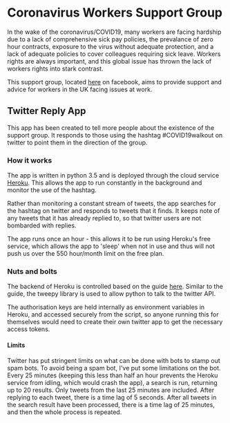 # Coronavirus Workers Support Group

In the wake of the coronavirus/COVID19, many workers are facing hardship due to a lack of comprehensive sick pay policies, the prevalance of zero hour contracts, exposure to the virus without adequate protection, and a lack of adequate policies to cover colleagues requiring sick leave. Workers rights are always important, and this global issue has thrown the lack of workers rights into stark contrast.

This support group, located [here](https://www.facebook.com/groups/329192668038673/) on facebook, aims to provide support and advice for workers in the UK facing issues at work.

## Twitter Reply App

This app has been created to tell more people about the existence of the support group. It responds to those using the hashtag #COVID19walkout on twitter to point them in the direction of the group.

### How it works

The app is written in python 3.5 and is deployed through the cloud service [Heroku](https://www.heroku.com). This allows the app to run constantly in the background and monitor the use of the hashtag.

Rather than monitoring a constant stream of tweets, the app searches for the hashtag on twitter and responds to tweets that it finds. It keeps note of any tweets that it has already replied to, so that twitter users are not bombarded with replies.

The app runs once an hour - this allows it to be run using Heroku's free service, which allows the app to 'sleep' when not in use and thus will not push us over the 550 hour/month limit on the free plan.

### Nuts and bolts

The backend of Heroku is controlled based on the guide [here](https://medium.com/datadriveninvestor/making-a-quote-tweeting-twitter-bot-with-python-tweepy-and-heroku-69a11cd3f47e). Similar to the guide, the tweepy library is used to allow python to talk to the twitter API.

The authorisation keys are held internally as environment variables in Heroku, and accessed securely from the script, so anyone running this for themselves would need to create their own twitter app to get the necessary access tokens.

#### Limits

Twitter has put stringent limits on what can be done with bots to stamp out spam bots. To avoid being a spam bot, I've put some limitations on the bot. Every 25 minutes (keeping this less than half an hour prevents the Heroku service from idling, which would crash the app), a search is run, returning up to 20 results. Only tweets from the last 25 minutes are included. After replying to each tweet, there is a time lag of 5 seconds. After all tweets in the search result have been processed, there is a time lag of 25 minutes, and then the whole process is repeated.